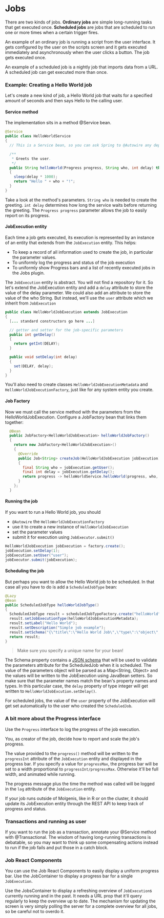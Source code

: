 # Jobs

There are two kinds of jobs. **Ordinary jobs** are simple long-running tasks that
get executed once.
**Scheduled jobs** are jobs that are scheduled to run one or more times when a
certain trigger fires.

An example of an ordinary job is running a script from the user interface.
It gets configured by the user on the scripts screen and it gets
executed immediately and asynchronously when the user clicks a button.
The job gets executed once.

An example of a scheduled job is a nightly job that imports data from a URL.
A scheduled job can get executed more than once.

### Example: Creating a Hello World job
Let's create a new kind of job, a Hello World job that waits for a specified amount of seconds and
then says Hello to the calling user.

#### Service method
The implementation sits in a method @Service bean.

```java
@Service
public class HelloWorldService
{
  // This is a Service bean, so you can ask Spring to @Autowire any dependency you need to do the job

  /**
   * Greets the user.
   */
  public String helloWorld(Progress progress, String who, int delay) throws InterruptedException
  {
    sleep(delay * 1000);
    return "Hello " + who + "!";
  }
}
```
Take a look at the method's parameters. `String who` is needed to create the greeting.
`int delay` determines how long the service waits before returning the greeting.
The `Progress progress` parameter allows the job to easily report on its progress.

#### JobExecution entity
Each time a job gets executed, its execution is represented by an instance of
an entity that extends from the `JobExecution` entity.
This helps:
* To keep a record of all information used to create the job, in particular the parameter values.
* To uniformly log the progress and status of the job execution
* To uniformly show Progress bars and a list of recently executed jobs in the Jobs plugin.

The `JobExecution` entity is abstract. You will not find a repository for it.
So let's extend the JobExecution entity and add a `delay` attribute to store the value of the delay
parameter. We could also add an attribute to store the value of the who String. But instead, we'll
use the `user` attribute which we inherit from `JobExecution`

```java
public class HelloWorldJobExecution extends JobExecution
{
  [... standard constructors go here ...]

  // getter and setter for the job-specific parameters
  public int getDelay()
  {
    return getInt(DELAY);
  }

  public void setDelay(int delay)
  {
    set(DELAY, delay);
  }
}
```

You'll also need to create classes `HelloWorldJobExecutionMetadata` and `HelloWorldJobExecutionFactory`,
just like for any system entity you create.

#### Job Factory
Now we must call the service method with the parameters from the HelloWorldJobExecution.
Configure a JobFactory bean that links them together:
```java
  @Bean
  public JobFactory<HelloWorldJobExecution> helloWorldJobFactory()
  {
    return new JobFactory<HelloWorldJobExecution>()
    {
      @Override
      public Job<String> createJob(HelloWorldJobExecution jobExecution)
      {
        final String who = jobExecution.getUser();
        final int delay = jobExecution.getDelay();
        return progress -> helloWorldService.helloWorld(progress, who, delay);
      }
    };
  }
```

#### Running the job
If you want to run a Hello World job, you should
 * `@Autowire` the `HelloWorldJobExecutionFactory`
 * use it to create a new instance of `HelloWorldJobExecution`
 * set the parameter values
 * submit it for execution using `JobExecutor.submit()`

 ```java
HelloWorldJobExecution jobExecution = factory.create();
jobExecution.setDelay(1);
jobExecution.setUser("user");
jobExecutor.submit(jobExecution);
```

#### Scheduling the job
But perhaps you want to allow the Hello World job to be scheduled. In that case all you have
to do is add a `ScheduledJobType` bean:
```java
@Lazy
@Bean
public ScheduledJobType helloWorldJobType()
{
  ScheduledJobType result = scheduledJobTypeFactory.create("helloWorld");
  result.setJobExecutionType(helloWorldJobExecutionMetadata);
  result.setLabel("Hello World");
  result.setDescription("Simple job example");
  result.setSchema("{\"title\":\"Hello World Job\",\"type\":\"object\",\"properties\":{\"delay\":{\"type\":\"integer\"}},\"required\":[\"delay\"]}");
  return result;
}
```
> Make sure you specify a unique name for your bean!

The Schema property contains a [JSON schema](http://json-schema.org) that will be used to validate the parameters
attribute for the ScheduledJob when it is scheduled.
The value of the parameters object will be parsed as a Map<String, Object> and the values
will be written to the JobExecution using JavaBean setters. So make sure that the parameter names
match the bean's property names and types. In this particular case, the `delay` property of type integer
will get written to `HelloWorldJobExcution.setDelay()`.

For scheduled jobs, the value of the `user` property of the JobExecution will get set automatically to the user who created
the `ScheduledJob`.

### A bit more about the Progress interface
Use the `Progress` interface to log the progress of the job execution.

You, as creator of the job, decide how to report and scale the job's progress.

The value provided to the `progress()` method will be written to the `progressInt`
attribute of the `JobExecution` entity and displayed in the progress bar.
If you specify a value for `progressMax`, the progress bar will be set to a width
proportional to `progressInt/progressMax`. Otherwise it'll be full width, and animated
while running.

The progress message plus the time the method was called will be logged in the `log`
attribute of the `JobExecution` entity.

If your job runs outside of Molgenis, like in R or on the cluster, it should update its
JobExecution entity through the REST API to keep track of progress and status.

### Transactions and running as user
If you want to run the job as a transaction, annotate your @Service method with @Transactional.
The wisdom of having long-running transactions is debatable, so you may want to think up
some compensating actions instead to run if the job fails and put those in a catch block.

### Job React Components
You can use the Job React Components to easily display a uniform progress bar.
Use the JobContainer to display a progress bar for a single `JobExecution`.

Use the JobsContainer to display a refreshing overview of `JobExecution`s currently running
and in the past.
It needs a URL prop that it'll query regularly to keep the overview up to date.
The mechanism for updating the screen is very simply polling the server for a complete
overview for all jobs, so be careful not to overdo it.
